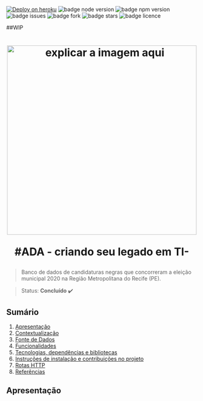 [![Deploy on heroku](https://img.shields.io/badge/deploy-heroku.com-blueviolet)](https://app-aprendadelas.herokuapp.com/)
![badge node version](https://img.shields.io/badge/node-v12.18.3-brightgreen)
![badge npm version](https://img.shields.io/badge/npm-6.14.6-brightgreen)
![badge issues](https://img.shields.io/github/issues/jambsantos/Reprograma-Projeto-ADA-Aprenda-DelAs)
![badge fork](https://img.shields.io/github/forks/jambsantos/Reprograma-Projeto-ADA-Aprenda-DelAs)
![badge stars](https://img.shields.io/github/stars/jambsantos/Reprograma-Projeto-ADA-Aprenda-DelAs)
![badge licence](https://img.shields.io/github/license/jambsantos/Reprograma-Projeto-ADA-Aprenda-DelAs)

##WIP 

<h1 align="center">
  <img src="public/images/coloca imagems aqui.png" alt="explicar a imagem aqui" width="500">
<p align="center">#ADA - criando seu legado em TI-<p>
</h1>

> Banco de dados de candidaturas negras que concorreram a eleição municipal 2020 na Região Metropolitana do Recife (PE).

> Status: **Concluído** :heavy_check_mark:

## **Sumário**

1. [Apresentação](#Apresentação)
2. [Contextualização](#Contextualização)
3. [Fonte de Dados](#Fonte-de-dados)
4. [Funcionalidades](#Funcionalidades)
5. [Tecnologias, dependências e bibliotecas](#Tecnologias,-dependencias-e-bibliotecas)
6. [Instruções de instalação e contribuições no projeto](#Instrucoes-de-instalação-e-contribuições-no-projeto)
7. [Rotas HTTP](#Rotas-HTTP)
8. [Referências](#Referências)

## **Apresentação**



